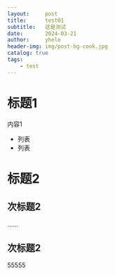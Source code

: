 ```yaml
---
layout:     post
title:      test01
subtitle:   这是测试
date:       2024-03-21
author:     yhelo
header-img: img/post-bg-cook.jpg
catalog: true
tags:
    - test
---
```


# 标题1
内容1
- 列表
- 列表
# 标题2
## 次标题2
......
## 次标题2
55555
